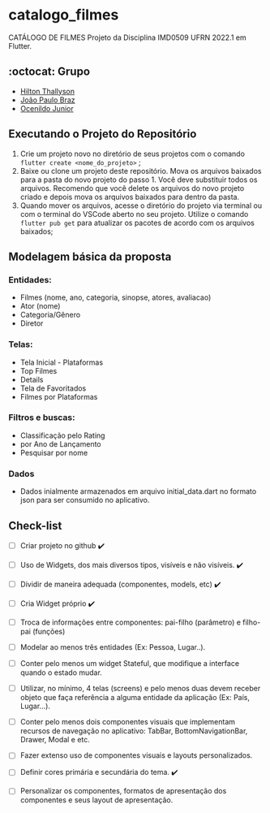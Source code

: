 # catalogo_filmes

CATÁLOGO DE FILMES
Projeto da Disciplina IMD0509 UFRN 2022.1 em Flutter.

## :octocat: Grupo
- [Hilton Thallyson](https://github.com/HiltonThallyson)
- [João Paulo Braz](https://github.com/jpbraz)
- [Ocenildo Junior](https://github.com/OcenildoJunior)

## Executando o Projeto do Repositório
1. Crie um projeto novo no diretório de seus projetos com o comando ```flutter create <nome_do_projeto>``` ;
2. Baixe ou clone um projeto deste repositório. Mova os arquivos baixados para a pasta do novo projeto do passo 1. Você deve substituir todos os arquivos. Recomendo que você delete os arquivos do novo projeto criado e depois mova os arquivos baixados para dentro da pasta.
3. Quando mover os arquivos, acesse o diretório do projeto via terminal ou com o terminal do VSCode aberto no seu projeto. Utilize o comando ```flutter pub get``` para atualizar os pacotes de acordo com os arquivos baixados;

## Modelagem básica da proposta
### Entidades:
- Filmes (nome, ano, categoria, sinopse, atores, avaliacao)
- Ator (nome)
- Categoria/Gênero
- Diretor
### Telas:
- Tela Inicial - Plataformas
- Top Filmes
- Details
- Tela de Favoritados
- Filmes por Plataformas
### Filtros e buscas:
- Classificação pelo Rating
- por Ano de Lançamento
- Pesquisar por nome
### Dados
- Dados inialmente armazenados em arquivo initial_data.dart no formato json para ser consumido no aplicativo.

## Check-list

- [ ] Criar projeto no github :heavy_check_mark:
- [ ] Uso de Widgets, dos mais diversos tipos, visíveis e não visíveis. ✔️
- [ ] Dividir de maneira adequada (componentes, models, etc) ✔️
- [ ] Cria Widget próprio ✔️
- [ ] Troca de informações entre componentes: pai-filho (parâmetro) e filho-pai (funções)
- [ ] Modelar ao menos três entidades (Ex: Pessoa, Lugar..).
- [ ] Conter pelo menos um widget Stateful, que modifique a interface quando o estado mudar.
- [ ] Utilizar, no mínimo, 4 telas (screens) e pelo menos duas devem receber objeto que faça referência a alguma entidade da aplicação (Ex: País, Lugar…). 
- [ ] Conter pelo menos dois componentes visuais que implementam recursos de navegação no aplicativo: TabBar, BottomNavigationBar,
Drawer, Modal e etc.
- [ ] Fazer extenso uso de componentes visuais e layouts personalizados. 
- [ ] Definir cores primária e secundária do tema. ✔️
- [ ] Personalizar os componentes, formatos de apresentação dos componentes e seus layout de apresentação.


